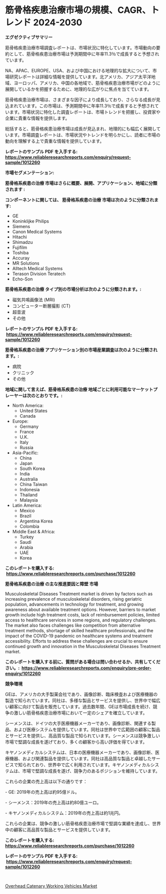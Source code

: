<p><h1>筋骨格疾患治療市場の規模、CAGR、トレンド 2024-2030</h1></p><p><strong>エグゼクティブサマリー</strong></p>
<p><p>筋骨格疾患治療市場調査レポートは、市場状況に特化しています。市場動向の要約として、筋骨格疾患治療市場は予測期間中に年率11.3％で成長すると予想されています。</p><p>NA、APAC、EUROPE、USA、および中国における地理的な拡大について、市場研究レポートは詳細な情報を提供しています。北アメリカ、アジア太平洋地域、ヨーロッパ、アメリカ、中国の各地域で、筋骨格疾患治療市場がどのように展開しているかを把握するために、地理的な広がりに焦点を当てています。</p><p>筋骨格疾患治療市場は、さまざまな因子により成長しており、さらなる成長が見込まれています。この市場は、予測期間中に年率11.3％で成長すると予想されています。市場状況に特化した調査レポートは、市場トレンドを把握し、投資家や企業に貴重な情報を提供します。</p><p>総括すると、筋骨格疾患治療市場は成長が見込まれ、地理的にも幅広く展開しています。市場調査レポートは、市場状況やトレンドを明らかにし、読者に市場の動向を理解する上で貴重な情報を提供しています。</p></p>
<p><strong>レポートのサンプル PDF を入手する: <a href="https://www.reliableresearchreports.com/enquiry/request-sample/1012260">https://www.reliableresearchreports.com/enquiry/request-sample/1012260</a></strong></p>
<p><strong>市場セグメンテーション:</strong></p>
<p><strong> 筋骨格系疾患の治療 市場はさらに概要、展開、アプリケーション、地域に分類されます :</strong></p>
<p><strong>コンポーネントに関しては、 筋骨格系疾患の治療 市場は次のように分類されます: &nbsp;</strong></p>
<p><ul><li>GE</li><li>Koninklijke Philips</li><li>Siemens</li><li>Canon Medical Systems</li><li>Hitachi</li><li>Shimadzu</li><li>Fujifilm</li><li>Toshiba</li><li>Accuray</li><li>MR Solutions</li><li>Alltech Medical Systems</li><li>Terason Division Teratech</li><li>Echo-Son</li></ul></p>
<p><strong> 筋骨格系疾患の治療 タイプ別の市場分析は次のように分類されます。:</strong></p>
<p><ul><li>磁気共鳴画像法 (MRI)</li><li>コンピューター断層撮影 (CT)</li><li>超音波</li><li>その他</li></ul></p>
<p><strong>レポートのサンプル PDF を入手する: &nbsp;<a href="https://www.reliableresearchreports.com/enquiry/request-sample/1012260">https://www.reliableresearchreports.com/enquiry/request-sample/1012260</a></strong></p>
<p><strong> 筋骨格系疾患の治療 アプリケーション別の市場産業調査は次のように分類されます。:</strong></p>
<p><ul><li>病院</li><li>クリニック</li><li>その他</li></ul></p>
<p><strong>地域に関して言えば、筋骨格系疾患の治療 地域ごとに利用可能なマーケットプレーヤーは次のとおりです。:</strong></p>
<p><ul>
    <li>
        North America:
        <ul>
            <li>United States</li>
            <li>Canada</li>
        </ul>
    </li>
    <li>
        Europe:
        <ul>
            <li>Germany</li>
            <li>France</li>
            <li>U.K.</li>
            <li>Italy</li>
            <li>Russia</li>
        </ul>
    </li>
    <li>
        Asia-Pacific:
        <ul>
            <li>China</li>
            <li>Japan</li>
            <li>South Korea</li>
            <li>India</li>
            <li>Australia</li>
            <li>China Taiwan</li>
            <li>Indonesia</li>
            <li>Thailand</li>
            <li>Malaysia</li>
        </ul>
    </li>
    <li>
        Latin America:
        <ul>
            <li>Mexico</li>
            <li>Brazil</li>
            <li>Argentina Korea</li>
            <li>Colombia</li>
        </ul>
    </li>
    <li>
        Middle East & Africa:
        <ul>
            <li>Turkey</li>
            <li>Saudi</li>
            <li>Arabia</li>
            <li>UAE</li>
            <li>Korea</li>
        </ul>
    </li>
    </ul></p>
<p><strong>このレポートを購入する: &nbsp;<a href="https://www.reliableresearchreports.com/purchase/1012260">https://www.reliableresearchreports.com/purchase/1012260</a></strong></p>
<p><strong>筋骨格系疾患の治療 の主な推進要因と障壁 市場</strong></p>
<p><p>Musculoskeletal Diseases Treatment market is driven by factors such as increasing prevalence of musculoskeletal disorders, rising geriatric population, advancements in technology for treatment, and growing awareness about available treatment options. However, barriers to market growth include high treatment costs, lack of reimbursement policies, limited access to healthcare services in some regions, and regulatory challenges. The market also faces challenges like competition from alternative treatment methods, shortage of skilled healthcare professionals, and the impact of the COVID-19 pandemic on healthcare systems and treatment accessibility. Efforts to address these challenges are crucial to ensure continued growth and innovation in the Musculoskeletal Diseases Treatment market.</p></p>
<p><strong>このレポートを購入する前に、質問がある場合は問い合わせるか、共有してください。:&nbsp; <a href="https://www.reliableresearchreports.com/enquiry/pre-order-enquiry/1012260">https://www.reliableresearchreports.com/enquiry/pre-order-enquiry/1012260</a></strong></p>
<p><strong>競争環境</strong></p>
<p><p>GEは、アメリカの大手製薬会社であり、画像診断、臨床検査および医療機器の製造で知られています。同社は、多様な製品とサービスを提供し、世界中で幅広い顧客に向けて製品を販売しています。過去数年間、GEは市場成長を続け、競争の激しい筋骨格疾患治療市場において一定のシェアを確立しています。</p><p>シーメンスは、ドイツの大手医療機器メーカーであり、画像診断、関連する製品、および医療システムを提供しています。同社は世界中で広範囲の顧客に製品とサービスを提供し、高品質な製品で知られています。シーメンスは競争激しい市場で堅調な成長を遂げており、多くの顧客から高い評価を得ています。</p><p>キヤノンメディカルシステムは、日本の医療機器メーカーであり、画像診断、医療機器、および関連製品を提供しています。同社は高品質な製品と卓越したサービスで知られており、世界中で広く利用されています。キヤノンメディカルシステムは、市場で堅調な成長を遂げ、競争力のあるポジションを維持しています。</p><p>これらの企業の売上高は以下の通りです：</p><p>- GE: 2019年の売上高は約95億ドル。</p><p>- シーメンス：2019年の売上高は約80億ユーロ。</p><p>- キヤノンメディカルシステム：2019年の売上高は約1兆円。</p><p>これらの企業は、競争の激しい筋骨格疾患治療市場で堅調な業績を達成し、世界中の顧客に高品質な製品とサービスを提供しています。</p></p>
<p><strong>このレポートを購入する: &nbsp; <a href="https://www.reliableresearchreports.com/purchase/1012260">https://www.reliableresearchreports.com/purchase/1012260</a></strong></p>
<p><strong>レポートのサンプル PDF を入手する: &nbsp;<a href="https://www.reliableresearchreports.com/enquiry/request-sample/1012260">https://www.reliableresearchreports.com/enquiry/request-sample/1012260</a></strong><strong></strong></p>
<p>&nbsp;</p>
<p><p><a href="https://faithful-glue-af3.notion.site/Overhead-Catenary-Working-Vehicles-Market-Size-Share-Trends-Analysis-Report-By-Material-By-Type--cacbd271b5014fbf9347282d31161523">Overhead Catenary Working Vehicles Market</a></p></p>